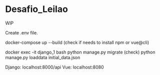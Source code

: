 # Desafio_Leilao

WIP

Create .env file.

docker-compose up --build
(check if needs to install npm or vue@cli)

docker exec -it django_1 bash
python manage.py migrate (check)
python manage.py loaddata initial_data.json

Django: localhost:8000/api
Vue: localhost:8080
